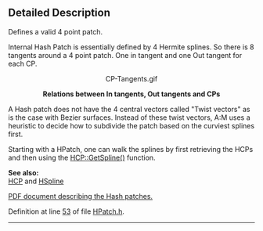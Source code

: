 ## Detailed Description

Defines a valid 4 point patch.

Internal Hash Patch is essentially defined by 4 Hermite splines. So there is 8 tangents around a 4 point patch. One in tangent and one Out tangent for each CP.

<div align="center">

<span class="image placeholder" original-image-src="CP-Tangents.gif" original-image-title="">CP-Tangents.gif</span>

**Relations between In tangents, Out tangents and CPs**

</div>

A Hash patch does not have the 4 central vectors called "Twist vectors" as is the case with Bezier surfaces. Instead of these twist vectors, A:M uses a heuristic to decide how to subdivide the patch based on the curviest splines first.

Starting with a HPatch, one can walk the splines by first retrieving the HCPs and then using the <a href="classHCP.md#5604a3d97e892579204bd5983c783e9c" class="el">HCP::GetSpline()</a> function.

**See also:**  
<a href="classHCP.md" class="el">HCP</a> and <a href="classHSpline.md" class="el">HSpline</a>

[PDF document describing the Hash patches.](spline.pdf)

Definition at line <a href="HPatch_8h-source.md#l00053" class="el">53</a> of file <a href="HPatch_8h-source.md" class="el">HPatch.h</a>.

------------------------------------------------------------------------


